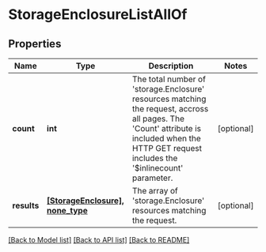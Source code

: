 # StorageEnclosureListAllOf

## Properties
Name | Type | Description | Notes
------------ | ------------- | ------------- | -------------
**count** | **int** | The total number of &#39;storage.Enclosure&#39; resources matching the request, accross all pages. The &#39;Count&#39; attribute is included when the HTTP GET request includes the &#39;$inlinecount&#39; parameter. | [optional] 
**results** | [**[StorageEnclosure], none_type**](StorageEnclosure.md) | The array of &#39;storage.Enclosure&#39; resources matching the request. | [optional] 

[[Back to Model list]](../README.md#documentation-for-models) [[Back to API list]](../README.md#documentation-for-api-endpoints) [[Back to README]](../README.md)


